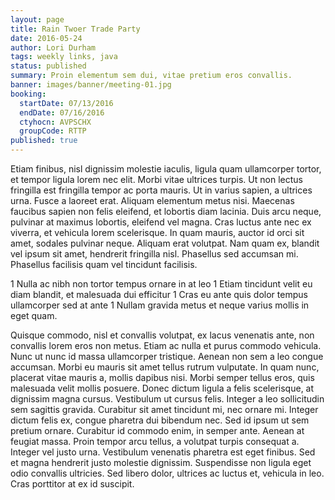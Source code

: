 ```yaml
---
layout: page
title: Rain Twoer Trade Party
date: 2016-05-24
author: Lori Durham
tags: weekly links, java
status: published
summary: Proin elementum sem dui, vitae pretium eros convallis.
banner: images/banner/meeting-01.jpg
booking:
  startDate: 07/13/2016
  endDate: 07/16/2016
  ctyhocn: AVPSCHX
  groupCode: RTTP
published: true
---
```

Etiam finibus, nisl dignissim molestie iaculis, ligula quam ullamcorper tortor, et tempor ligula lorem nec elit. Morbi vitae ultrices turpis. Ut non lectus fringilla est fringilla tempor ac porta mauris. Ut in varius sapien, a ultrices urna. Fusce a laoreet erat. Aliquam elementum metus nisi. Maecenas faucibus sapien non felis eleifend, et lobortis diam lacinia. Duis arcu neque, pulvinar at maximus lobortis, eleifend vel magna. Cras luctus ante nec ex viverra, et vehicula lorem scelerisque. In quam mauris, auctor id orci sit amet, sodales pulvinar neque. Aliquam erat volutpat. Nam quam ex, blandit vel ipsum sit amet, hendrerit fringilla nisl. Phasellus sed accumsan mi. Phasellus facilisis quam vel tincidunt facilisis.

1 Nulla ac nibh non tortor tempus ornare in at leo
1 Etiam tincidunt velit eu diam blandit, et malesuada dui efficitur
1 Cras eu ante quis dolor tempus ullamcorper sed at ante
1 Nullam gravida metus et neque varius mollis in eget quam.

Quisque commodo, nisl et convallis volutpat, ex lacus venenatis ante, non convallis lorem eros non metus. Etiam ac nulla et purus commodo vehicula. Nunc ut nunc id massa ullamcorper tristique. Aenean non sem a leo congue accumsan. Morbi eu mauris sit amet tellus rutrum vulputate. In quam nunc, placerat vitae mauris a, mollis dapibus nisi. Morbi semper tellus eros, quis malesuada velit mollis posuere. Donec dictum ligula a felis scelerisque, at dignissim magna cursus. Vestibulum ut cursus felis. Integer a leo sollicitudin sem sagittis gravida. Curabitur sit amet tincidunt mi, nec ornare mi. Integer dictum felis ex, congue pharetra dui bibendum nec.
Sed id ipsum ut sem pretium ornare. Curabitur id commodo enim, in semper ante. Aenean at feugiat massa. Proin tempor arcu tellus, a volutpat turpis consequat a. Integer vel justo urna. Vestibulum venenatis pharetra est eget finibus. Sed et magna hendrerit justo molestie dignissim. Suspendisse non ligula eget odio convallis ultricies. Sed libero dolor, ultrices ac luctus et, vehicula in leo. Cras porttitor at ex id suscipit.
